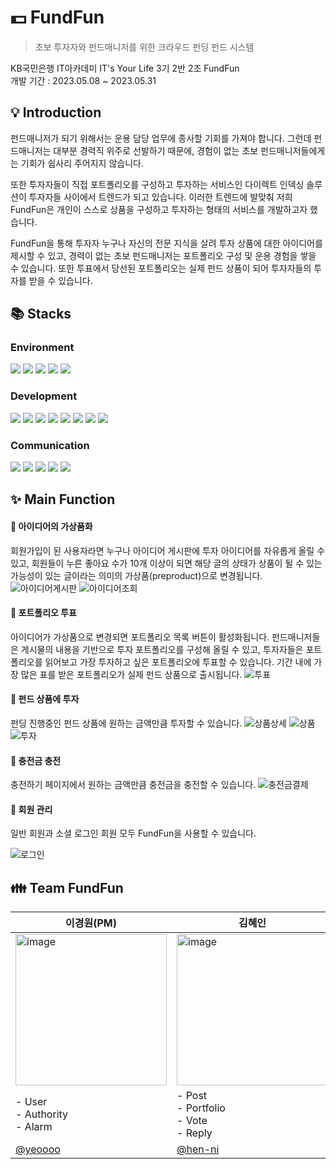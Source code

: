 # 💵 FundFun

> 초보 투자자와 펀드매니저를 위한 크라우드 펀딩 펀드 시스템

KB국민은행 IT아카데미 IT's Your Life 3기 2반 2조 FundFun<br>개발 기간 : 2023.05.08 ~ 2023.05.31

## 💡 Introduction
펀드매니저가 되기 위해서는 운용 담당 업무에 종사할 기회를 가져야 합니다. 그런데 펀드매니저는 대부분 경력직 위주로 선발하기 때문에, 경험이 없는 초보 펀드매니저들에게는 기회가 쉽사리 주어지지 않습니다.

또한 투자자들이 직접 포트폴리오를 구성하고 투자하는 서비스인 다이렉트 인덱싱 솔루션이 투자자들 사이에서 트렌드가 되고 있습니다. 이러한 트렌드에 발맞춰 저희 FundFun은 개인이 스스로 상품을 구성하고 투자하는 형태의 서비스를 개발하고자 했습니다.

FundFun을 통해 투자자 누구나 자신의 전문 지식을 살려 투자 상품에 대한 아이디어를 제시할 수 있고, 경력이 없는 초보 펀드매니저는 포트폴리오 구성 및 운용 경험을 쌓을 수 있습니다. 또한 투표에서 당선된 포트폴리오는 실제 펀드 상품이 되어 투자자들의 투자를 받을 수 있습니다.



## 📚 Stacks
### Environment
<img  src="https://img.shields.io/badge/windows-0078D6?style=for-the-badge&logo=windows&logoColor=white"> <img  src="https://img.shields.io/badge/macOS-000000?style=for-the-badge&logo=macos&logoColor=white"> <img src="https://img.shields.io/badge/intellijIdea-000000?style=for-the-badge&logo=intellijIdea&logoColor=white"> <img src="https://img.shields.io/badge/sqlDeveloper-666666?style=for-the-badge&logo=sqlDeveloper&logoColor=white"> <img src="https://img.shields.io/badge/postman-FF6C37?style=for-the-badge&logo=postman&logoColor=white">


### Development
<img  src="https://img.shields.io/badge/java-007396?style=for-the-badge&logo=java&logoColor=white"> <img  src="https://img.shields.io/badge/oracle-F80000?style=for-the-badge&logo=oracle&logoColor=white"> <img src="https://img.shields.io/badge/springboot-6DB33F?style=for-the-badge&logo=springboot&logoColor=white"> <img src="https://img.shields.io/badge/thymeleaf-005F0F?style=for-the-badge&logo=thymeleaf&logoColor=white"> <img src="https://img.shields.io/badge/html5-E34F26?style=for-the-badge&logo=html5&logoColor=white"> <img src="https://img.shields.io/badge/css-1572B6?style=for-the-badge&logo=css3&logoColor=white">  <img src="https://img.shields.io/badge/javascript-F7DF1E?style=for-the-badge&logo=javascript&logoColor=black">  <img src="https://img.shields.io/badge/jquery-0769AD?style=for-the-badge&logo=jquery&logoColor=white">

### Communication
<img src="https://img.shields.io/badge/github-181717?style=for-the-badge&logo=github&logoColor=white"> <img src="https://img.shields.io/badge/notion-000000?style=for-the-badge&logo=notion&logoColor=white"> <img src="https://img.shields.io/badge/figma-F24E1E?style=for-the-badge&logo=figma&logoColor=white"> <img src="https://img.shields.io/badge/gooleDrive-4285F4?style=for-the-badge&logo=googleDrive&logoColor=white"> <img src="https://img.shields.io/badge/googleMeet-00897B?style=for-the-badge&logo=googleMeet&logoColor=white">

## ✨ Main Function
#### 📃 아이디어의 가상품화
회원가입이 된 사용자라면 누구나 아이디어 게시판에 투자 아이디어를 자유롭게 올릴 수 있고, 회원들이 누른 좋아요 수가 10개 이상이 되면 해당 글의 상태가 상품이 될 수 있는 가능성이 있는 글이라는 의미의 가상품(preproduct)으로 변경됩니다.
![아이디어게시판](https://github.com/fundfun/fund_fund/assets/103356049/a06dd8f0-dede-4d38-bc0b-b3234a8fe05b)
![아이디어조회](https://github.com/fundfun/fund_fund/assets/103356049/e067d338-11e1-465b-aa31-47b8496d4fcc)

#### 📃 포트폴리오 투표
아이디어가 가상품으로 변경되면 포트폴리오 목록 버튼이 활성화됩니다. 펀드매니저들은 게시물의 내용을 기반으로 투자 포트폴리오를 구성해 올릴 수 있고, 투자자들은 포트폴리오를 읽어보고 가장 투자하고 싶은 포트폴리오에 투표할 수 있습니다. 기간 내에 가장 많은 표를 받은 포트폴리오가 실제 펀드 상품으로 출시됩니다.
![투표](https://github.com/fundfun/fund_fund/assets/103356049/96591adc-6e6e-483b-8b16-5c7545b42b27)

#### 📃 펀드 상품에 투자
펀딩 진행중인 펀드 상품에 원하는 금액만큼 투자할 수 있습니다.
![상품상세](https://github.com/fundfun/fund_fund/assets/103356049/616f35a0-e436-41e4-87d2-cd0bac8c8087)
![상품](https://github.com/fundfun/fund_fund/assets/103356049/7b74bf78-1aa9-44f9-ad0b-43421c4932e8)
![투자](https://github.com/fundfun/fund_fund/assets/103356049/d11c7bc8-94aa-41da-9d59-481920c55a59)

#### 📃 충전금 충전
충전하기 페이지에서 원하는 금액만큼 충전금을 충전할 수 있습니다.
![충전금결제](https://github.com/fundfun/fund_fund/assets/103356049/a4e0f4fb-282a-46d2-88de-b7b1fe391e81)

#### 📃 회원 관리
일반 회원과 소셜 로그인 회원 모두 FundFun을 사용할 수 있습니다.

![로그인](https://github.com/fundfun/fund_fund/assets/103356049/a957cad9-d009-45ed-b143-692705390bf4)


## 👪 Team FundFun
| 이경원(PM)                              | 김혜인                                              | 이우엽                                        | 이채림                                    | 전상희                                              |
|--------------------------------------|--------------------------------------------------|--------------------------------------------|----------------------------------------|--------------------------------------------------|
|<img width="242" alt="image" src="https://github.com/fundfun/fund_fund/assets/103356049/29ac063d-bab2-466c-bad9-a3f46fd68b38"> | <img width="242" alt="image" src="https://github.com/fundfun/fund_fund/assets/103356049/068087de-45a8-40b2-8e73-d794ce23454e">| <img width="242" alt="image" src="https://github.com/fundfun/fund_fund/assets/103356049/4b309022-3931-40d0-a112-b8be2715f024">|<img width="242" alt="image" src="https://github.com/fundfun/fund_fund/assets/103356049/bd2a606e-15c0-4186-9e49-dbefe3e2380b">|<img width="242" alt="image" src="https://github.com/fundfun/fund_fund/assets/103356049/e50ab7b4-0b95-4058-9744-77e84d99f481">|
| - User <br> - Authority <br> - Alarm | - Post <br> - Portfolio <br> - Vote <br> - Reply | - Product <br> - Order <br> - Payment      | - Product <br> - Order <br> - Payment  | - Post <br> - Portfolio <br> - Vote <br> - Reply |
| [@yeoooo](https://github.com/yeoooo) | [@hen-ni](https://github.com/hen-ni)             | [@leewooyup](https://github.com/leewooyup) | [@lee5917](https://github.com/lee5917) | [@ybwi0912](https://github.com/ybwi0912)         |
<br/>
